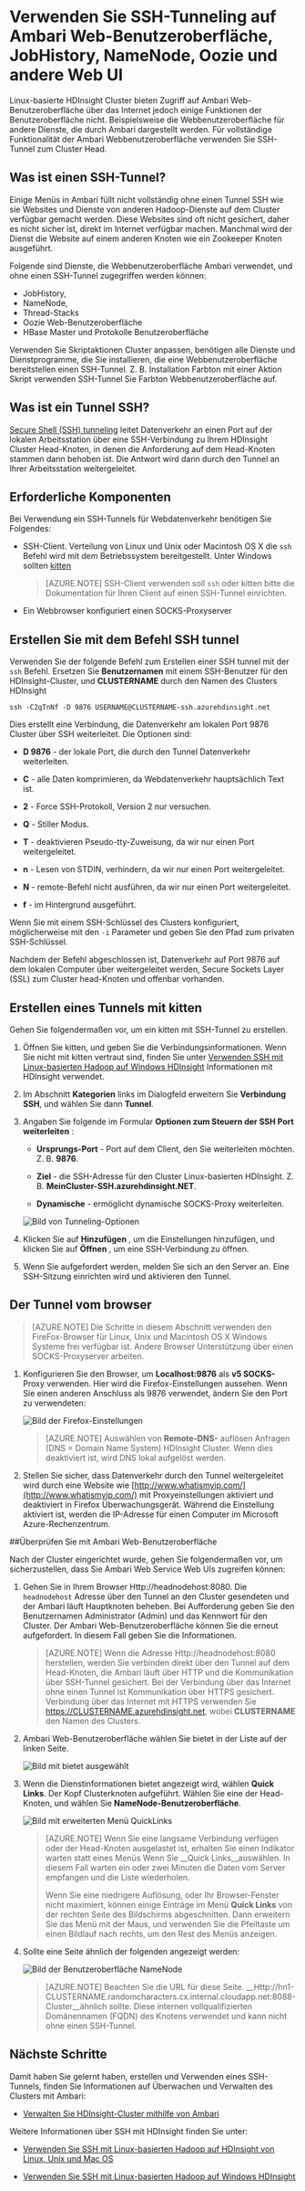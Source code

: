 <properties
pageTitle="Verwenden Sie SSH-Tunneling auf Ambari Webbenutzeroberfläche ResourceManager, JobHistory, NameNode, Oozie und andere Web UI"
description="Erfahren Sie, SSH-Tunnel auf sichere Webressourcen auf Linux-basierten HDInsight Knoten gehostet."
services="hdinsight"
documentationCenter=""
authors="Blackmist"
manager="jhubbard"
editor="cgronlun"/>

<tags
ms.service="hdinsight"
ms.devlang="na"
ms.topic="article"
ms.tgt_pltfrm="na"
ms.workload="big-data"
ms.date="10/17/2016"
ms.author="larryfr"/>

# <a name="use-ssh-tunneling-to-access-ambari-web-ui-jobhistory-namenode-oozie-and-other-web-uis"></a>Verwenden Sie SSH-Tunneling auf Ambari Web-Benutzeroberfläche, JobHistory, NameNode, Oozie und andere Web UI

Linux-basierte HDInsight Cluster bieten Zugriff auf Ambari Web-Benutzeroberfläche über das Internet jedoch einige Funktionen der Benutzeroberfläche nicht. Beispielsweise die Webbenutzeroberfläche für andere Dienste, die durch Ambari dargestellt werden. Für vollständige Funktionalität der Ambari Webbenutzeroberfläche verwenden Sie SSH-Tunnel zum Cluster Head.

## <a name="what-requires-an-ssh-tunnel"></a>Was ist einen SSH-Tunnel?

Einige Menüs in Ambari füllt nicht vollständig ohne einen Tunnel SSH wie sie Websites und Dienste von anderen Hadoop-Dienste auf dem Cluster verfügbar gemacht werden. Diese Websites sind oft nicht gesichert, daher es nicht sicher ist, direkt im Internet verfügbar machen. Manchmal wird der Dienst die Website auf einem anderen Knoten wie ein Zookeeper Knoten ausgeführt.

Folgende sind Dienste, die Webbenutzeroberfläche Ambari verwendet, und ohne einen SSH-Tunnel zugegriffen werden können:

* JobHistory,
* NameNode,
* Thread-Stacks
* Oozie Web-Benutzeroberfläche
* HBase Master und Protokolle Benutzeroberfläche

Verwenden Sie Skriptaktionen Cluster anpassen, benötigen alle Dienste und Dienstprogramme, die Sie installieren, die eine Webbenutzeroberfläche bereitstellen einen SSH-Tunnel. Z. B. Installation Farbton mit einer Aktion Skript verwenden SSH-Tunnel Sie Farbton Webbenutzeroberfläche auf.

## <a name="what-is-an-ssh-tunnel"></a>Was ist ein Tunnel SSH?

[Secure Shell (SSH) tunneling](https://en.wikipedia.org/wiki/Tunneling_protocol#Secure_Shell_tunneling) leitet Datenverkehr an einen Port auf der lokalen Arbeitsstation über eine SSH-Verbindung zu Ihrem HDInsight Cluster Head-Knoten, in denen die Anforderung auf dem Head-Knoten stammen dann behoben ist. Die Antwort wird dann durch den Tunnel an Ihrer Arbeitsstation weitergeleitet.

## <a name="prerequisites"></a>Erforderliche Komponenten

Bei Verwendung ein SSH-Tunnels für Webdatenverkehr benötigen Sie Folgendes:

* SSH-Client. Verteilung von Linux und Unix oder Macintosh OS X die `ssh` Befehl wird mit dem Betriebssystem bereitgestellt. Unter Windows sollten [kitten](http://www.chiark.greenend.org.uk/~sgtatham/putty/download.html)

    > [AZURE.NOTE] SSH-Client verwenden soll `ssh` oder kitten bitte die Dokumentation für Ihren Client auf einen SSH-Tunnel einrichten.

* Ein Webbrowser konfiguriert einen SOCKS-Proxyserver

## <a name="usessh"></a>Erstellen Sie mit dem Befehl SSH tunnel

Verwenden Sie der folgende Befehl zum Erstellen einer SSH tunnel mit der `ssh` Befehl. Ersetzen Sie __Benutzernamen__ mit einem SSH-Benutzer für den HDInsight-Cluster, und __CLUSTERNAME__ durch den Namen des Clusters HDInsight

    ssh -C2qTnNf -D 9876 USERNAME@CLUSTERNAME-ssh.azurehdinsight.net

Dies erstellt eine Verbindung, die Datenverkehr am lokalen Port 9876 Cluster über SSH weiterleitet. Die Optionen sind:

* **D 9876** - der lokale Port, die durch den Tunnel Datenverkehr weiterleiten.

* **C** - alle Daten komprimieren, da Webdatenverkehr hauptsächlich Text ist.

* **2** - Force SSH-Protokoll, Version 2 nur versuchen.

* **Q** - Stiller Modus.

* **T** - deaktivieren Pseudo-tty-Zuweisung, da wir nur einen Port weitergeleitet.

* **n** - Lesen von STDIN, verhindern, da wir nur einen Port weitergeleitet.

* **N** - remote-Befehl nicht ausführen, da wir nur einen Port weitergeleitet.

* **f** - im Hintergrund ausgeführt.

Wenn Sie mit einem SSH-Schlüssel des Clusters konfiguriert, möglicherweise mit den `-i` Parameter und geben Sie den Pfad zum privaten SSH-Schlüssel.

Nachdem der Befehl abgeschlossen ist, Datenverkehr auf Port 9876 auf dem lokalen Computer über weitergeleitet werden, Secure Sockets Layer (SSL) zum Cluster head-Knoten und offenbar vorhanden.

## <a name="useputty"></a>Erstellen eines Tunnels mit kitten

Gehen Sie folgendermaßen vor, um ein kitten mit SSH-Tunnel zu erstellen.

1. Öffnen Sie kitten, und geben Sie die Verbindungsinformationen. Wenn Sie nicht mit kitten vertraut sind, finden Sie unter [Verwenden SSH mit Linux-basierten Hadoop auf Windows HDInsight](hdinsight-hadoop-linux-use-ssh-windows.md) Informationen mit HDInsight verwendet.

2. Im Abschnitt **Kategorien** links im Dialogfeld erweitern Sie **Verbindung** **SSH**, und wählen Sie dann **Tunnel**.

3. Angaben Sie folgende im Formular **Optionen zum Steuern der SSH Port weiterleiten** :

    * **Ursprungs-Port** - Port auf dem Client, den Sie weiterleiten möchten. Z. B. **9876**.

    * **Ziel** - die SSH-Adresse für den Cluster Linux-basierten HDInsight. Z. B. **MeinCluster-SSH.azurehdinsight.NET**.

    * **Dynamische** - ermöglicht dynamische SOCKS-Proxy weiterleiten.

    ![Bild von Tunneling-Optionen](./media/hdinsight-linux-ambari-ssh-tunnel/puttytunnel.png)

4. Klicken Sie auf **Hinzufügen** , um die Einstellungen hinzufügen, und klicken Sie auf **Öffnen** , um eine SSH-Verbindung zu öffnen.

5. Wenn Sie aufgefordert werden, melden Sie sich an den Server an. Eine SSH-Sitzung einrichten wird und aktivieren den Tunnel.

## <a name="use-the-tunnel-from-your-browser"></a>Der Tunnel vom browser

> [AZURE.NOTE] Die Schritte in diesem Abschnitt verwenden den FireFox-Browser für Linux, Unix und Macintosh OS X Windows Systeme frei verfügbar ist. Andere Browser Unterstützung über einen SOCKS-Proxyserver arbeiten.

1. Konfigurieren Sie den Browser, um **Localhost:9876** als **v5 SOCKS-** Proxy verwenden. Hier wird die Firefox-Einstellungen aussehen. Wenn Sie einen anderen Anschluss als 9876 verwendet, ändern Sie den Port zu verwendeten:

    ![Bild der Firefox-Einstellungen](./media/hdinsight-linux-ambari-ssh-tunnel/socks.png)

    > [AZURE.NOTE] Auswählen von **Remote-DNS-** auflösen Anfragen (DNS = Domain Name System) HDInsight Cluster. Wenn dies deaktiviert ist, wird DNS lokal aufgelöst werden.

2. Stellen Sie sicher, dass Datenverkehr durch den Tunnel weitergeleitet wird durch eine Website wie [http://www.whatismyip.com/](http://www.whatismyip.com/) mit Proxyeinstellungen aktiviert und deaktiviert in Firefox Überwachungsgerät. Während die Einstellung aktiviert ist, werden die IP-Adresse für einen Computer im Microsoft Azure-Rechenzentrum.

##<a name="verify-with-ambari-web-ui"></a>Überprüfen Sie mit Ambari Web-Benutzeroberfläche

Nach der Cluster eingerichtet wurde, gehen Sie folgendermaßen vor, um sicherzustellen, dass Sie Ambari Web Service Web UIs zugreifen können:

1. Gehen Sie in Ihrem Browser Http://headnodehost:8080. Die `headnodehost` Adresse über den Tunnel an den Cluster gesendeten und der Ambari läuft Hauptknoten beheben. Bei Aufforderung geben Sie den Benutzernamen Administrator (Admin) und das Kennwort für den Cluster. Der Ambari Web-Benutzeroberfläche können Sie die erneut aufgefordert. In diesem Fall geben Sie die Informationen.
    
    > [AZURE.NOTE] Wenn die Adresse Http://headnodehost:8080 herstellen, werden Sie verbinden direkt über den Tunnel auf dem Head-Knoten, die Ambari läuft über HTTP und die Kommunikation über SSH-Tunnel gesichert. Bei der Verbindung über das Internet ohne einen Tunnel ist Kommunikation über HTTPS gesichert. Verbindung über das Internet mit HTTPS verwenden Sie https://CLUSTERNAME.azurehdinsight.net, wobei __CLUSTERNAME__ den Namen des Clusters.

2. Ambari Web-Benutzeroberfläche wählen Sie bietet in der Liste auf der linken Seite.

    ![Bild mit bietet ausgewählt](./media/hdinsight-linux-ambari-ssh-tunnel/hdfsservice.png)

3. Wenn die Dienstinformationen bietet angezeigt wird, wählen __Quick Links__. Der Kopf Clusterknoten aufgeführt. Wählen Sie eine der Head-Knoten, und wählen Sie __NameNode-Benutzeroberfläche__.

    ![Bild mit erweiterten Menü QuickLinks](./media/hdinsight-linux-ambari-ssh-tunnel/namenodedropdown.png)

    > [AZURE.NOTE] Wenn Sie eine langsame Verbindung verfügen oder der Head-Knoten ausgelastet ist, erhalten Sie einen Indikator warten statt eines Menüs Wenn Sie __Quick Links__auswählen. In diesem Fall warten ein oder zwei Minuten die Daten vom Server empfangen und die Liste wiederholen.
    >
    > Wenn Sie eine niedrigere Auflösung, oder Ihr Browser-Fenster nicht maximiert, können einige Einträge im Menü __Quick Links__ von der rechten Seite des Bildschirms abgeschnitten. Dann erweitern Sie das Menü mit der Maus, und verwenden Sie die Pfeiltaste um einen Bildlauf nach rechts, um den Rest des Menüs anzeigen.

4. Sollte eine Seite ähnlich der folgenden angezeigt werden:

    ![Bild der Benutzeroberfläche NameNode](./media/hdinsight-linux-ambari-ssh-tunnel/namenode.png)

    > [AZURE.NOTE] Beachten Sie die URL für diese Seite. __Http://hn1-CLUSTERNAME.randomcharacters.cx.internal.cloudapp.net:8088-Cluster__ähnlich sollte. Diese internen vollqualifizierten Domänennamen (FQDN) des Knotens verwendet und kann nicht ohne einen SSH-Tunnel.

## <a name="next-steps"></a>Nächste Schritte

Damit haben Sie gelernt haben, erstellen und Verwenden eines SSH-Tunnels, finden Sie Informationen auf Überwachen und Verwalten des Clusters mit Ambari:

* [Verwalten Sie HDInsight-Cluster mithilfe von Ambari](hdinsight-hadoop-manage-ambari.md)

Weitere Informationen über SSH mit HDInsight finden Sie unter:

* [Verwenden Sie SSH mit Linux-basierten Hadoop auf HDInsight von Linux, Unix und Mac OS](hdinsight-hadoop-linux-use-ssh-unix.md)

* [Verwenden Sie SSH mit Linux-basierten Hadoop auf Windows HDInsight](hdinsight-hadoop-linux-use-ssh-windows.md)
